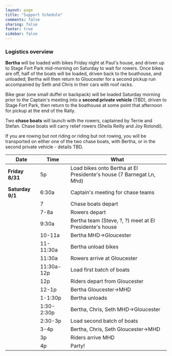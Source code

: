 ```yaml
---
layout: page
title: "Support Schedule"
comments: false
sharing: false
footer: true
sidebar: false
---
```


### Logistics overview

**Bertha** will be loaded with bikes Friday night at Paul's house, and driven up to Stage Fort Park mid-morning on Saturday to wait for rowers. Once bikes are off, half of the boats will be loaded, driven back to the boathouse, and unloaded; Bertha will then return to Gloucester for a second pickup run accompanied by Seth and Chris in their cars with roof racks.

Bike gear (one small duffel or backpack) will be loaded Saturday morning prior to the Captain's meeting into a **second private vehicle** (TBD), driven to Stage Fort Park, then return to the boathouse at some point that afternoon for pickup at the end of the Rally.

Two **chase boats** will launch with the rowers, captained by Terrie and Stefan. Chase boats will carry relief rowers (Sheila Reilly and Joy Rotondi).

If you are rowing but not riding or riding but not rowing, you will be transported on either one of the two chase boats, with Bertha, or in the second private vehicle - details TBD.

Date		|Time		| What
------------|-----------|-----
**Friday 8/31** |5p 		| Load bikes onto Bertha at El Presidente's house  (7 Barnegat Ln, Mhd)
**Saturday 9/1**|6:30a		| Captain's meeting for chase teams 
			|7			| Chase boats depart
			|7-8a		| Rowers depart
			|9:30a		| Bertha team (Steve, ?, ?) meet at El Presidente's house
			|10-11a		| Bertha MHD->Gloucester
			|11-11:30a	| Bertha unload bikes
			|11:30a		| Rowers arrive at Gloucester
			|11:30a-12p | Load first batch of boats
			|12p		| Riders depart from Gloucester
			|12-1p		| Bertha Gloucester->MHD
			|1-1:30p	| Bertha unloads
			|1:30-2:30p	| Bertha, Chris, Seth MHD->Gloucester
			|2:30-3p	| Load second batch of boats
			|3-4p		| Bertha, Chris, Seth Gloucester->MHD
			|3p			| Riders arrive MHD
			|4p			| Party!